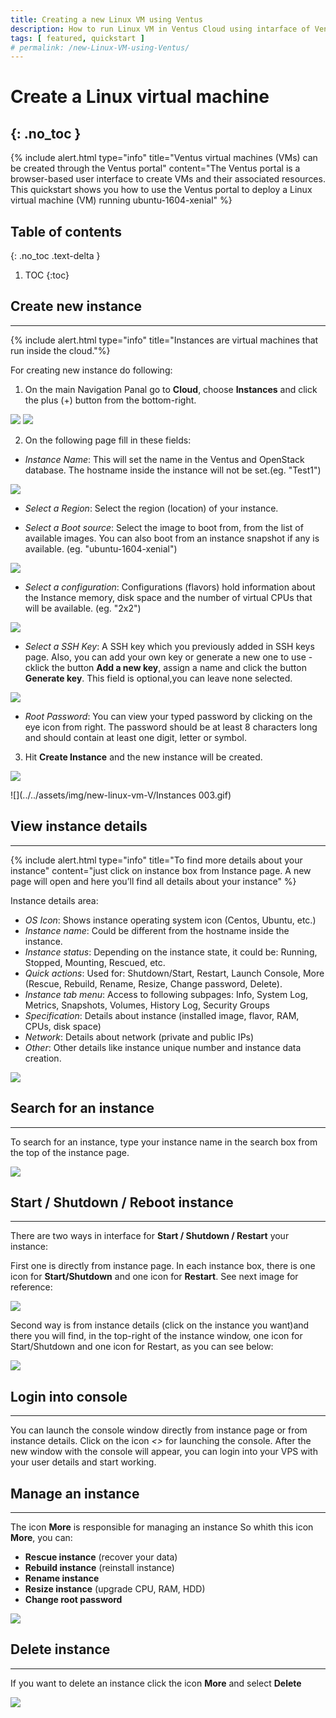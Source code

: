 ```yaml
---
title: Creating a new Linux VM using Ventus
description: How to run Linux VM in Ventus Cloud using intarface of Ventus
tags: [ featured, quickstart ]
# permalink: /new-Linux-VM-using-Ventus/
---
```

# Create a Linux virtual machine
{: .no_toc }
---

{% include alert.html type="info" title="Ventus virtual machines (VMs) can be created through the Ventus portal" content="The Ventus portal is a browser-based user interface to create VMs and their associated resources. This quickstart shows you how to use the Ventus portal to deploy a Linux virtual machine (VM) running ubuntu-1604-xenial" %}

## Table of contents
{: .no_toc .text-delta }

1. TOC
{:toc}

## Create new instance
---

{% include alert.html type="info" title="Instances are virtual machines that run inside the cloud."%}

For creating new instance do following:

1) On the main Navigation Panal go to **Cloud**, choose **Instances** and  click the plus (+) button from the bottom-right.
 
![](../../assets/img/new-linux-vm-V/instances-Ventus1.png)
![](../../assets/img/new-linux-vm-V/instances-Ventus0.png)


2) On the following page fill in these fields:

- *Instance Name*: 
This will set the name in the Ventus and OpenStack database. The hostname inside the instance will not be set.(eg. "Test1")

![](../../assets/img/new-linux-vm-V/instances-Ventus2.png)



- *Select a Region*: 
Select the region (location) of your instance.

- *Select a Boot source*: 
Select the image to boot from, from the list of available images. You can also boot from an instance snapshot if any is available. (eg. "ubuntu-1604-xenial")

![](../../assets/img/new-linux-vm-V/instances-Ventus3.png)



- *Select a configuration*: 
Configurations (flavors) hold information about the Instance memory, disk space and the number of virtual CPUs that will be available. (eg. "2x2")

![](../../assets/img/new-linux-vm-V/instances-Ventus4.png)



- *Select a SSH Key*: 
A SSH key which you previously added in SSH keys page. Also, you can add your own key or generate a new one to use - cklick the button **Add a new key**, assign a name and click the button **Generate key**. 
This field is optional,you can leave none selected. 

![](../../assets/img/new-linux-vm-V/instances-Ventus5.png)



- *Root Password*: 
You can view your typed password by clicking on the eye icon from right. The password should be at least 8 characters long and should contain at least one digit, letter or symbol.


3. Hit **Create Instance** and the new instance will be created.


![](../../assets/img/new-linux-vm-V/instances-Ventus6.png)

![](../../assets/img/new-linux-vm-V/Instances 003.gif)

## View instance details
---

{% include alert.html type="info" title="To find more details about your instance" content="just click on instance box from Instance page. A new page will open and here you’ll find all details about your instance" %}

Instance details area:

- *OS Icon*: Shows instance operating system icon (Centos, Ubuntu, etc.)
- *Instance name*: Could be different from the hostname inside the instance.
- *Instance status*: Depending on the instance state, it could be: Running, Stopped, Mounting, Rescued, etc.
- *Quick actions*: Used for: Shutdown/Start, Restart, Launch Console, More (Rescue, Rebuild, Rename, Resize, Change password, Delete).
- *Instance tab menu*: Access to following subpages: Info, System Log, Metrics, Snapshots, Volumes, History Log, Security Groups
- *Specification*: Details about instance (installed image, flavor, RAM, CPUs, disk space)
- *Network*: Details about network (private and public IPs)
- *Other*: Other details like instance unique number and instance data creation.

![](../../assets/img/new-linux-vm-V/instances-Ventus7.png)



## Search for an instance
---

To search for an instance, type your instance name in the search box from the top of the instance page.

![](../../assets/img/new-linux-vm-V/instances-Ventus8.png)



## Start / Shutdown / Reboot instance
---

There are two ways in interface for **Start / Shutdown / Restart** your instance:

First one is directly from instance page. In each instance box, there is one icon for **Start/Shutdown** and one icon for **Restart**. See next image for reference:

![](../../assets/img/new-linux-vm-V/instances-Ventus9.png)


Second way is from instance details (click on the instance you want)and there you will find, in the top-right of the instance window, one icon for Start/Shutdown and one icon for Restart, as you can see below:

![](../../assets/img/new-linux-vm-V/instances-Ventus10.png)


## Login into console
---

You can launch the console window directly from instance page or from instance details. Click on the icon *<>*  for launching the console.
After the new window with the console will appear, you can login into your VPS with your user details and start working.


## Manage an instance
---

The icon **More** is responsible for managing an instance
So whith this icon **More**, you can:
 - **Rescue instance** (recover your data)
 - **Rebuild instance** (reinstall instance)
 - **Rename instance**
 - **Resize instance** (upgrade CPU, RAM, HDD)
 - **Change root password**

![](../../assets/img/new-linux-vm-V/instances-Ventus12.png)


## Delete instance  
---

If you want to delete an instance click the icon **More** and select **Delete**

![](../../assets/img/new-linux-vm-V/instances-Ventus13.png)


